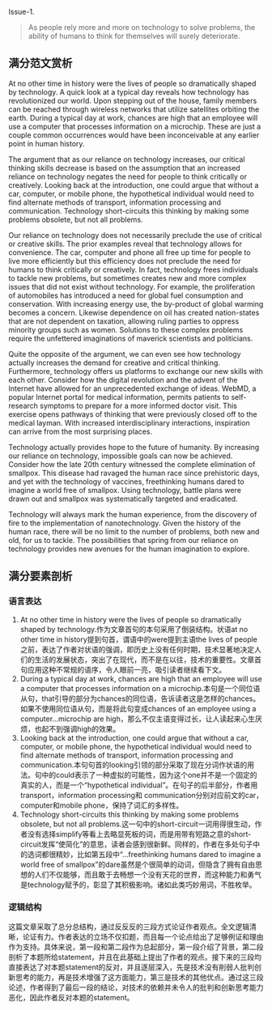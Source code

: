 Issue-1.

> As people rely more and more on technology to solve problems, the ability of humans to think for themselves will surely deteriorate.

## 满分范文赏析

At no other time in history were the lives of people so dramatically shaped by technology. A quick look at a typical day reveals how technology has revolutionized our world. Upon stepping out of the house, family members can be reached through wireless networks that utilize satellites orbiting the earth. During a typical day at work, chances are high that an employee will use a computer that processes information on a microchip. These are just a couple common occurrences would have been inconceivable at any earlier point in human history.  

The argument that as our reliance on technology increases, our critical thinking skills decrease is based on the assumption that an increased reliance on technology negates the need for people to think critically or creatively. Looking back at the introduction, one could argue that without a car, computer, or mobile phone, the hypothetical individual would need to find alternate methods of transport, information processing and communication. Technology short-circuits this thinking by making some problems obsolete, but not all problems.

Our reliance on technology does not necessarily preclude the use of critical or creative skills. The prior examples reveal that technology allows for convenience. The car, computer and phone all free up time for people to live more efficiently but this efficiency does not preclude the need for humans to think critically or creatively. In fact, technology frees individuals to tackle new problems, but sometimes creates new and more complex issues that did not exist without technology. For example, the proliferation of automobiles has introduced a need for global fuel consumption and conservation. With increasing energy use, the by-product of global warming becomes a concern. Likewise dependence on oil has created nation-states that are not dependent on taxation, allowing ruling parties to oppress minority groups such as women. Solutions to these complex problems require the unfettered imaginations of maverick scientists and politicians.

Quite the opposite of the argument, we can even see how technology actually increases the demand for creative and critical thinking. Furthermore, technology offers us platforms to exchange our new skills with each other. Consider how the digital revolution and the advent of the Internet have allowed for an unprecedented exchange of ideas. WebMD, a popular Internet portal for medical information, permits patients to self-research symptoms to prepare for a more informed doctor visit. This exercise opens pathways of thinking that were previously closed off to the medical layman. With increased interdisciplinary interactions, inspiration can arrive from the most surprising places.

Technology actually provides hope to the future of humanity. By increasing our reliance on technology, impossible goals can now be achieved. Consider how the late 20th century witnessed the complete elimination of smallpox. This disease had ravaged the human race since prehistoric days, and yet with the technology of vaccines, freethinking humans dared to imagine a world free of smallpox. Using technology, battle plans were drawn out and smallpox was systematically targeted and eradicated.

Technology will always mark the human experience, from the discovery of fire to the implementation of nanotechnology. Given the history of the human race, there will be no limit to the number of problems, both new and old, for us to tackle. The possibilities that spring from our reliance on technology provides new avenues for the human imagination to explore.

## 满分要素剖析

### 语言表达

1. At no other time in history were the lives of people so dramatically shaped by technology.作为文章首句的本句采用了倒装结构。状语at no other time in history提到句首，谓语中的were提到主语the lives of people之前，表达了作者对状语的强调，即历史上没有任何时期，技术显著地决定人们的生活的发展状态，突出了在现代，而不是在以往，技术的重要性。文章首句应用这种不常规的语序，令人眼前一亮，吸引读者继续看下文。
2. During a typical day at work, chances are high that an employee will use a computer that processes information on a microchip.本句是一个同位语从句，that引导的部分为chances的同位语，告诉读者这是怎样的chances。如果不使用同位语从句，而是将此句变成chances of an employee using a computer…microchip are high，那么不仅主语变得过长，让人读起来心生厌烦，也起不到强调high的效果。
3. Looking back at the introduction, one could argue that without a car, computer, or mobile phone, the hypothetical individual would need to find alternate methods of transport, information processing and communication.本句句首的looking引领的部分采取了现在分词作状语的用法。句中的could表示了一种虚拟的可能性，因为这个one并不是一个固定的真实的人，而是一个“hypothetical individual”。在句子的后半部分，作者用transport，information processing和 communication分别对应前文的car，computer和mobile phone，保持了词汇的多样性。
4. Technology short-circuits this thinking by making some problems obsolete, but not all problems.这一句中的short-circuit一词用得很生动，作者没有选择simplify等看上去略显死板的词，而是用带有短路之意的short-circuit发挥“使简化”的意思，读者会感到很新鲜。同样的，作者在多处句子中的选词都很精妙，比如第五段中“…freethinking humans dared to imagine a world free of smallpox”的dare虽然是个很简单的动词，但隐含了拥有自由思想的人们不仅能够，而且敢于去畅想一个没有天花的世界，而这种能力和勇气是technology赋予的，彰显了其积极影响。诸如此类巧妙用词，不胜枚举。

### 逻辑结构

这篇文章采取了总分总结构，通过反反反的三段方式论证作者观点。全文逻辑清晰，论证有力。作者表达的立场不仅扣题，而且每一个论点给出了足够例证和理由作为支持。具体来说，第一段和第二段作为总起部分，第一段介绍了背景，第二段剖析了本题所给statement，并且在此基础上提出了作者的观点。接下来的三段均直接表达了对本题statement的反对，并且逐层深入，先是技术没有削弱人批判创新思考的能力，再是技术增强了这方面能力，第三是技术的其他优点。通过这三段论述，作者得到了最后一段的结论，对技术的依赖并未令人的批判和创新思考能力恶化，因此作者反对本题的statement。